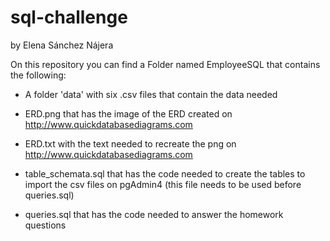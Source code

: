 # sql-challenge
by Elena Sánchez Nájera

On this repository you can find a Folder named EmployeeSQL that contains the following:
  
  * A folder 'data' with six .csv files that contain the data needed
  
  * ERD.png that has the image of the ERD created on http://www.quickdatabasediagrams.com
  
  * ERD.txt with the text needed to recreate the png on http://www.quickdatabasediagrams.com
  
  * table_schemata.sql that has the code needed to create the tables to import the csv files on pgAdmin4 (this file needs to be used before   queries.sql)

  * queries.sql that has the code needed to answer the homework questions
